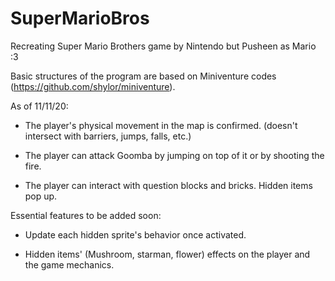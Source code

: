 # SuperMarioBros
Recreating Super Mario Brothers game by Nintendo but Pusheen as Mario :3

Basic structures of the program are based on Miniventure codes (https://github.com/shylor/miniventure). 


As of 11/11/20:

- The player's physical movement in the map is confirmed. (doesn't intersect with barriers, jumps, falls, etc.)

- The player can attack Goomba by jumping on top of it or by shooting the fire.

- The player can interact with question blocks and bricks. Hidden items pop up.



Essential features to be added soon:

- Update each hidden sprite's behavior once activated. 

- Hidden items' (Mushroom, starman, flower) effects on the player and the game mechanics.
